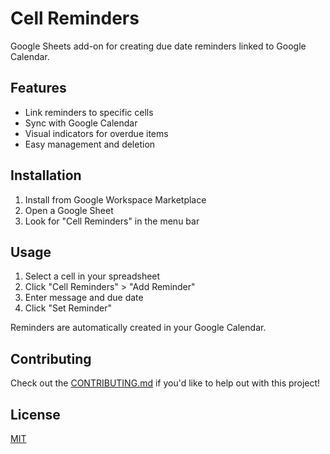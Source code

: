 # Cell Reminders

Google Sheets add-on for creating due date reminders linked to Google Calendar.

## Features

- Link reminders to specific cells
- Sync with Google Calendar
- Visual indicators for overdue items
- Easy management and deletion

## Installation

1. Install from Google Workspace Marketplace
2. Open a Google Sheet
3. Look for "Cell Reminders" in the menu bar

## Usage

1. Select a cell in your spreadsheet
2. Click "Cell Reminders" > "Add Reminder"
3. Enter message and due date
4. Click "Set Reminder"

Reminders are automatically created in your Google Calendar.


## Contributing

Check out the [CONTRIBUTING.md](CONTRIBUTING.md) if you'd like to help out with this project!

## License

[MIT](LICENSE)
